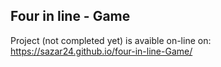 ## Four in line - Game

Project (not completed yet) is avaible on-line on:
https://sazar24.github.io/four-in-line-Game/